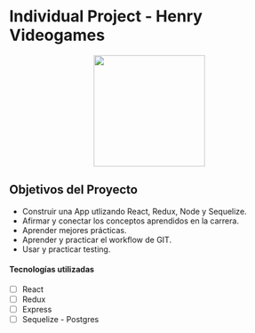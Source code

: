# Individual Project - Henry Videogames 

<p align="center">
  <img height="200" src='https://i.pinimg.com/originals/6e/34/17/6e34172237af32d9717e49ef8546d241.jpg' />
</p>

## Objetivos del Proyecto

- Construir una App utlizando React, Redux, Node y Sequelize.
- Afirmar y conectar los conceptos aprendidos en la carrera.
- Aprender mejores prácticas.
- Aprender y practicar el workflow de GIT.
- Usar y practicar testing.

#### Tecnologías utilizadas
- [ ] React
- [ ] Redux
- [ ] Express
- [ ] Sequelize - Postgres
